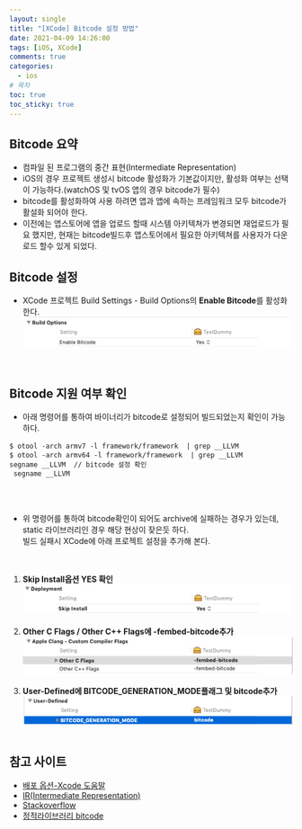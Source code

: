 ```yaml
---
layout: single
title: "[XCode] Bitcode 설정 방법"
date: 2021-04-09 14:26:00
tags: [iOS, XCode]
comments: true
categories:
  - ios
# 목차
toc: true
toc_sticky: true
---
```

## Bitcode 요약
- 컴파일 된 프로그램의 중간 표현(Intermediate Representation)
- iOS의 경우 프로젝트 생성시 bitcode 활성화가 기본값이지만, 활성화 여부는 선택이 가능하다.(watchOS 및 tvOS 앱의 경우 bitcode가 필수)
- bitcode를 활성화하여 사용 하려면 앱과 앱에 속하는 프레임워크 모두 bitcode가 활설화 되어야 한다.
- 이전에는 앱스토어에 앱을 업로드 할때 시스템 아키텍쳐가 변경되면 재업로드가 필요 했지만, 현재는 bitcode빌드후 앱스토어에서 필요한 아키텍쳐를 사용자가 다운로드 할수 있게 되었다.

## Bitcode 설정
- XCode 프로젝트 Build Settings - Build Options의 **Enable Bitcode**를 활성화 한다.
![Embedded](https://raw.githubusercontent.com/yepark/yepark.github.io/master/assets/images/bitcode.png)  
<br/><br/>

## Bitcode 지원 여부 확인
- 아래 명령어를 통하여 바이너리가 bitcode로 설정되어 빌드되었는지 확인이 가능하다.
```
$ otool -arch armv7 -l framework/framework  | grep __LLVM
$ otool -arch armv64 -l framework/framework  | grep __LLVM
segname __LLVM  // bitcode 설정 확인
 segname __LLVM
```  
<br/><br/>
- 위 명령어를 통하여 bitcode확인이 되어도 archive에 실패하는 경우가 있는데, static 라이브러리인 경우 해당 현상이 잦은듯 하다.  
빌드 실패시 XCode에 아래 프로젝트 설정을 추가해 본다.  
<br/><br/>
1. **Skip Install옵션 YES 확인**
![Embedded](https://raw.githubusercontent.com/yepark/yepark.github.io/master/assets/images/bitcode3.png)
<br/><br/>
2. **Other C Flags / Other C++ Flags에 -fembed-bitcode추가**
![Embedded](https://raw.githubusercontent.com/yepark/yepark.github.io/master/assets/images/bitcode1.png)
<br/><br/>
3. **User-Defined에 BITCODE_GENERATION_MODE플래그 및 bitcode추가**
![Embedded](https://raw.githubusercontent.com/yepark/yepark.github.io/master/assets/images/bitcode2.png)
<br/><br/>

## 참고 사이트
- [배포 옵션-Xcode 도움말](https://help.apple.com/xcode/mac/11.0/index.html?localePath=en.lproj#/devde46df08a)
- [IR(Intermediate Representation)](https://www.lazenca.net/pages/viewpage.action?pageId=6324673)
- [Stackoverflow](https://stackoverflow.com/questions/61824439/bitcode-bundle-could-not-be-generated-because)
- [정적라이브러리 bitcode](https://oraora.tistory.com/entry/iOS-%ED%94%84%EB%A1%9C%EC%A0%9D%ED%8A%B8%EC%97%90%EC%84%9C-%EC%82%AC%EC%9A%A9%ED%95%98%EB%8A%94-%EC%A0%95%EC%A0%81-%EB%9D%BC%EC%9D%B4%EB%B8%8C%EB%9F%AC%EB%A6%AC%EB%8F%84-Bitcode-%EC%A0%81%EC%9A%A9)

  
